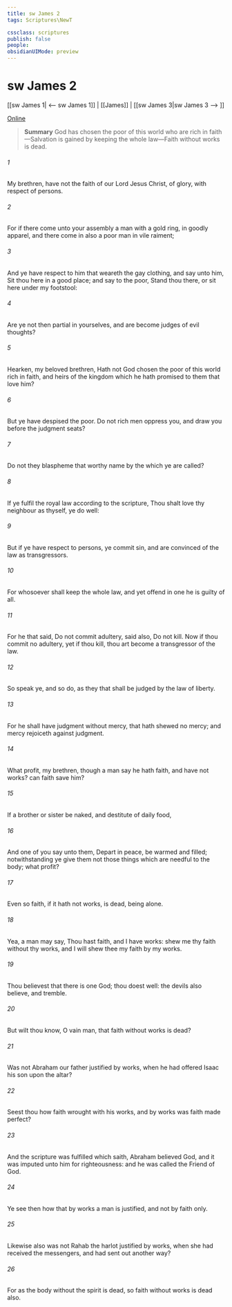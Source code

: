 ```yaml
---
title: sw James 2
tags: Scriptures\NewT

cssclass: scriptures
publish: false
people:
obsidianUIMode: preview
---
```


# sw James 2
[[sw James 1| <-- sw James 1]] | [[James]] | [[sw James 3|sw James 3 --> ]]

[Online](https://churchofjesuschrist.org/study/scriptures/nt/james/2?lang=eng)

> __Summary__
God has chosen the poor of this world who are rich in faith—Salvation is gained by keeping the whole law—Faith without works is dead.

###### 1 
My brethren, have not the faith of our Lord Jesus Christ,  of glory, with respect of persons.

###### 2 
For if there come unto your assembly a man with a gold ring, in goodly apparel, and there come in also a poor man in vile raiment;

###### 3 
And ye have respect to him that weareth the gay clothing, and say unto him, Sit thou here in a good place; and say to the poor, Stand thou there, or sit here under my footstool:

###### 4 
Are ye not then partial in yourselves, and are become judges of evil thoughts?

###### 5 
Hearken, my beloved brethren, Hath not God chosen the poor of this world rich in faith, and heirs of the kingdom which he hath promised to them that love him?

###### 6 
But ye have despised the poor. Do not rich men oppress you, and draw you before the judgment seats?

###### 7 
Do not they blaspheme that worthy name by the which ye are called?

###### 8 
If ye fulfil the royal law according to the scripture, Thou shalt love thy neighbour as thyself, ye do well:

###### 9 
But if ye have respect to persons, ye commit sin, and are convinced of the law as transgressors.

###### 10 
For whosoever shall keep the whole law, and yet offend in one  he is guilty of all.

###### 11 
For he that said, Do not commit adultery, said also, Do not kill. Now if thou commit no adultery, yet if thou kill, thou art become a transgressor of the law.

###### 12 
So speak ye, and so do, as they that shall be judged by the law of liberty.

###### 13 
For he shall have judgment without mercy, that hath shewed no mercy; and mercy rejoiceth against judgment.

###### 14 
What  profit, my brethren, though a man say he hath faith, and have not works? can faith save him?

###### 15 
If a brother or sister be naked, and destitute of daily food,

###### 16 
And one of you say unto them, Depart in peace, be  warmed and filled; notwithstanding ye give them not those things which are needful to the body; what  profit?

###### 17 
Even so faith, if it hath not works, is dead, being alone.

###### 18 
Yea, a man may say, Thou hast faith, and I have works: shew me thy faith without thy works, and I will shew thee my faith by my works.

###### 19 
Thou believest that there is one God; thou doest well: the devils also believe, and tremble.

###### 20 
But wilt thou know, O vain man, that faith without works is dead?

###### 21 
Was not Abraham our father justified by works, when he had offered Isaac his son upon the altar?

###### 22 
Seest thou how faith wrought with his works, and by works was faith made perfect?

###### 23 
And the scripture was fulfilled which saith, Abraham believed God, and it was imputed unto him for righteousness: and he was called the Friend of God.

###### 24 
Ye see then how that by works a man is justified, and not by faith only.

###### 25 
Likewise also was not Rahab the harlot justified by works, when she had received the messengers, and had sent  out another way?

###### 26 
For as the body without the spirit is dead, so faith without works is dead also.

